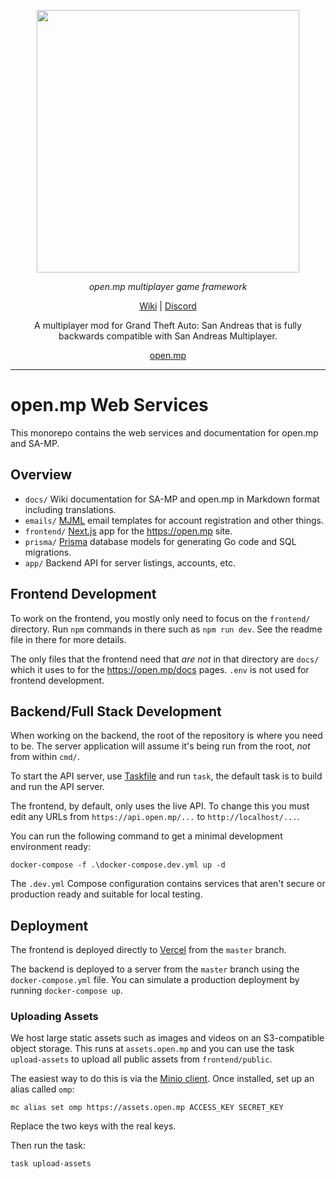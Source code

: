 <p align="center">
  <a aria-label="open.mp logo" href="https://open.mp">
    <img src="https://assets.open.mp/assets/images/assets/wordmark-light-mono.png" width="420" />
  </a>
</p>

<p align="center">
  <em>open.mp multiplayer game framework</em>
</p>

<p align="center">
  <a
    href="https://open.mp/docs"
  >Wiki</a>
  |
  <a
    href="https://discord.gg/samp"
  >Discord</a>
</p>

<p align="center">
  A multiplayer mod for Grand Theft Auto: San Andreas that is fully backwards
  compatible with San Andreas Multiplayer.
</p>

<p align="center">
  <a href="https://www.open.mp">open.mp</a>
</p>

<hr>

# open.mp Web Services

This monorepo contains the web services and documentation for open.mp and SA-MP.

## Overview

- `docs/` Wiki documentation for SA-MP and open.mp in Markdown format including translations.
- `emails/` [MJML](https://mjml.io) email templates for account registration and other things.
- `frontend/` [Next.js](https://nextjs.org) app for the https://open.mp site.
- `prisma/` [Prisma](https://prisma.io/) database models for generating Go code and SQL migrations.
- `app/` Backend API for server listings, accounts, etc.

## Frontend Development

To work on the frontend, you mostly only need to focus on the `frontend/` directory. Run `npm` commands in there such as `npm run dev`. See the readme file in there for more details.

The only files that the frontend need that _are not_ in that directory are `docs/` which it uses to for the https://open.mp/docs pages. `.env` is not used for frontend development.

## Backend/Full Stack Development

When working on the backend, the root of the repository is where you need to be. The server application will assume it's being run from the root, _not_ from within `cmd/`.

To start the API server, use [Taskfile](https://taskfile.dev) and run `task`, the default task is to build and run the API server.

The frontend, by default, only uses the live API. To change this you must edit any URLs from `https://api.open.mp/...` to `http://localhost/...`.

You can run the following command to get a minimal development environment ready:

```
docker-compose -f .\docker-compose.dev.yml up -d
```

The `.dev.yml` Compose configuration contains services that aren't secure or production ready and suitable for local testing.

## Deployment

The frontend is deployed directly to [Vercel](https://vercel.com) from the `master` branch.

The backend is deployed to a server from the `master` branch using the `docker-compose.yml` file. You can simulate a production deployment by running `docker-compose up`.

### Uploading Assets

We host large static assets such as images and videos on an S3-compatible object storage. This runs at `assets.open.mp` and you can use the task `upload-assets` to upload all public assets from `frontend/public`.

The easiest way to do this is via the [Minio client](https://docs.min.io/docs/minio-client-quickstart-guide.html). Once installed, set up an alias called `omp`:

```
mc alias set omp https://assets.open.mp ACCESS_KEY SECRET_KEY
```

Replace the two keys with the real keys.

Then run the task:

```
task upload-assets
```

